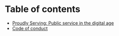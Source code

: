 # Table of contents

* [Proudly Serving: Public service in the digital age](README.md)
* [Code of conduct](code_of_conduct.md)

